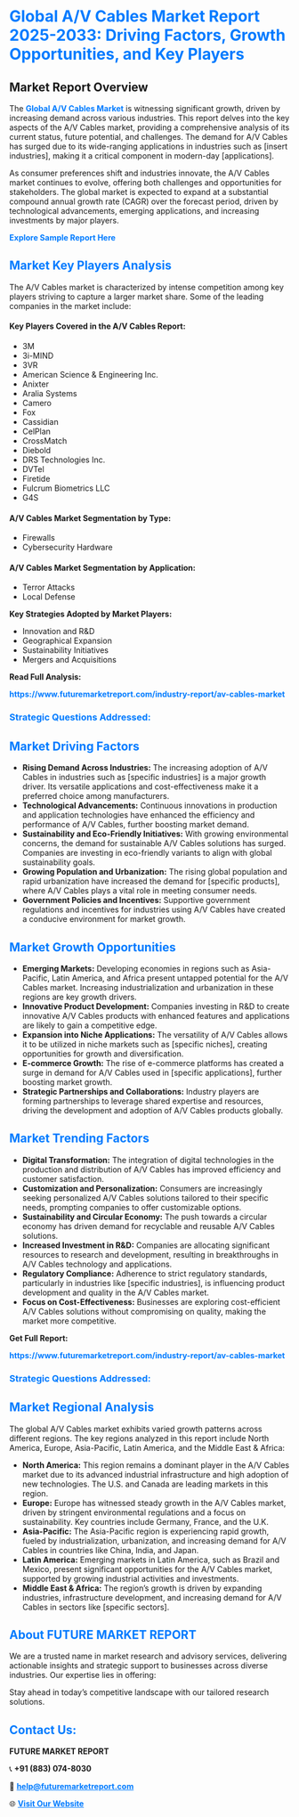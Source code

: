 <h1 style="color: #007BFF;">Global A/V Cables Market Report 2025-2033: Driving Factors, Growth Opportunities, and Key Players</h1>

<section id="overview">
<h2>Market Report Overview</h2>
<p>The <a href="https://www.futuremarketreport.com/industry-report/av-cables-market" style="color: #007BFF; text-decoration: none;"><strong>Global A/V Cables Market</strong></a> is witnessing significant growth, driven by increasing demand across various industries. This report delves into the key aspects of the A/V Cables market, providing a comprehensive analysis of its current status, future potential, and challenges. The demand for A/V Cables has surged due to its wide-ranging applications in industries such as [insert industries], making it a critical component in modern-day [applications].</p>
<p>As consumer preferences shift and industries innovate, the A/V Cables market continues to evolve, offering both challenges and opportunities for stakeholders. The global market is expected to expand at a substantial compound annual growth rate (CAGR) over the forecast period, driven by technological advancements, emerging applications, and increasing investments by major players.</p>
</section>

<section id="overview">
<p><a href="https://www.futuremarketreport.com/request-sample/reportId=35181" style="color: #007BFF; text-decoration: none;"><strong>Explore Sample Report Here</strong></a></p>
</section>

<section id="key-players">
<h2 style="color: #007BFF;">Market Key Players Analysis</h2>
<p>The A/V Cables market is characterized by intense competition among key players striving to capture a larger market share. Some of the leading companies in the market include:</p>
<h4>Key Players Covered in the A/V Cables Report:</h4>
<ul><li>3M</li><li>3i-MIND</li><li>3VR</li><li>American Science &amp; Engineering Inc.</li><li>Anixter</li><li>Aralia Systems</li><li>Camero</li><li>Fox</li><li>Cassidian</li><li>CelPlan</li><li>CrossMatch</li><li>Diebold</li><li>DRS Technologies Inc.</li><li>DVTel</li><li>Firetide</li><li>Fulcrum Biometrics LLC</li><li>G4S</li></ul>
<h4>A/V Cables Market Segmentation by Type:</h4>
<ul><li>Firewalls</li><li>Cybersecurity Hardware</li></ul>

<h4>A/V Cables Market Segmentation by Application:</h4>
<ul><li>Terror Attacks</li><li>Local Defense</li></ul>
<p><strong>Key Strategies Adopted by Market Players:</strong></p>
<ul>
<li>Innovation and R&D</li>
<li>Geographical Expansion</li>
<li>Sustainability Initiatives</li>
<li>Mergers and Acquisitions</li>
</ul>
</section>

<section>
<p><strong>Read Full Analysis: </strong></p><a href="https://www.futuremarketreport.com/industry-report/av-cables-market" style="color: #007BFF; text-decoration: none;"><strong>https://www.futuremarketreport.com/industry-report/av-cables-market</strong></a>
<h3 style="color: #007BFF;">Strategic Questions Addressed:</h3>
</section>

<section id="driving-factors">
<h2 style="color: #007BFF;">Market Driving Factors</h2>
<ul>
<li><strong>Rising Demand Across Industries:</strong> The increasing adoption of A/V Cables in industries such as [specific industries] is a major growth driver. Its versatile applications and cost-effectiveness make it a preferred choice among manufacturers.</li>
<li><strong>Technological Advancements:</strong> Continuous innovations in production and application technologies have enhanced the efficiency and performance of A/V Cables, further boosting market demand.</li>
<li><strong>Sustainability and Eco-Friendly Initiatives:</strong> With growing environmental concerns, the demand for sustainable A/V Cables solutions has surged. Companies are investing in eco-friendly variants to align with global sustainability goals.</li>
<li><strong>Growing Population and Urbanization:</strong> The rising global population and rapid urbanization have increased the demand for [specific products], where A/V Cables plays a vital role in meeting consumer needs.</li>
<li><strong>Government Policies and Incentives:</strong> Supportive government regulations and incentives for industries using A/V Cables have created a conducive environment for market growth.</li>
</ul>
</section>

<section id="growth-opportunities">
<h2 style="color: #007BFF;">Market Growth Opportunities</h2>
<ul>
<li><strong>Emerging Markets:</strong> Developing economies in regions such as Asia-Pacific, Latin America, and Africa present untapped potential for the A/V Cables market. Increasing industrialization and urbanization in these regions are key growth drivers.</li>
<li><strong>Innovative Product Development:</strong> Companies investing in R&D to create innovative A/V Cables products with enhanced features and applications are likely to gain a competitive edge.</li>
<li><strong>Expansion into Niche Applications:</strong> The versatility of A/V Cables allows it to be utilized in niche markets such as [specific niches], creating opportunities for growth and diversification.</li>
<li><strong>E-commerce Growth:</strong> The rise of e-commerce platforms has created a surge in demand for A/V Cables used in [specific applications], further boosting market growth.</li>
<li><strong>Strategic Partnerships and Collaborations:</strong> Industry players are forming partnerships to leverage shared expertise and resources, driving the development and adoption of A/V Cables products globally.</li>
</ul>
</section>

<section id="trending-factors">
<h2 style="color: #007BFF;">Market Trending Factors</h2>
<ul>
<li><strong>Digital Transformation:</strong> The integration of digital technologies in the production and distribution of A/V Cables has improved efficiency and customer satisfaction.</li>
<li><strong>Customization and Personalization:</strong> Consumers are increasingly seeking personalized A/V Cables solutions tailored to their specific needs, prompting companies to offer customizable options.</li>
<li><strong>Sustainability and Circular Economy:</strong> The push towards a circular economy has driven demand for recyclable and reusable A/V Cables solutions.</li>
<li><strong>Increased Investment in R&D:</strong> Companies are allocating significant resources to research and development, resulting in breakthroughs in A/V Cables technology and applications.</li>
<li><strong>Regulatory Compliance:</strong> Adherence to strict regulatory standards, particularly in industries like [specific industries], is influencing product development and quality in the A/V Cables market.</li>
<li><strong>Focus on Cost-Effectiveness:</strong> Businesses are exploring cost-efficient A/V Cables solutions without compromising on quality, making the market more competitive.</li>
</ul>
</section>

<section>
<p><strong>Get Full Report: </strong></p><a href="https://www.futuremarketreport.com/industry-report/av-cables-market" style="color: #007BFF; text-decoration: none;"><strong>https://www.futuremarketreport.com/industry-report/av-cables-market</strong></a>
<h3 style="color: #007BFF;">Strategic Questions Addressed:</h3>
</section>


<section id="regional-analysis">
<h2 style="color: #007BFF;">Market Regional Analysis</h2>
<p>The global A/V Cables market exhibits varied growth patterns across different regions. The key regions analyzed in this report include North America, Europe, Asia-Pacific, Latin America, and the Middle East & Africa:</p>
<ul>
<li><strong>North America:</strong> This region remains a dominant player in the A/V Cables market due to its advanced industrial infrastructure and high adoption of new technologies. The U.S. and Canada are leading markets in this region.</li>
<li><strong>Europe:</strong> Europe has witnessed steady growth in the A/V Cables market, driven by stringent environmental regulations and a focus on sustainability. Key countries include Germany, France, and the U.K.</li>
<li><strong>Asia-Pacific:</strong> The Asia-Pacific region is experiencing rapid growth, fueled by industrialization, urbanization, and increasing demand for A/V Cables in countries like China, India, and Japan.</li>
<li><strong>Latin America:</strong> Emerging markets in Latin America, such as Brazil and Mexico, present significant opportunities for the A/V Cables market, supported by growing industrial activities and investments.</li>
<li><strong>Middle East & Africa:</strong> The region’s growth is driven by expanding industries, infrastructure development, and increasing demand for A/V Cables in sectors like [specific sectors].</li>
</ul>
</section>

<footer>
<h2 style="color: #007BFF;">About FUTURE MARKET REPORT</h2>
<p>We are a trusted name in market research and advisory services, delivering actionable insights and strategic support to businesses across diverse industries. Our expertise lies in offering:</p>

<p>Stay ahead in today’s competitive landscape with our tailored research solutions.</p>

<h2 style="color: #007BFF;">Contact Us:</h2>
<p><strong>FUTURE MARKET REPORT</strong></p>
<p>📞 <strong>+91 (883) 074-8030</strong></p>
<p>📧 <strong><a href="mailto:help@futuremarketreport.com" style="color: #007BFF;">help@futuremarketreport.com</a></strong></p>
<p>🌐 <strong><a href="https://www.futuremarketreport.com/" style="color: #007BFF;">Visit Our Website</a></strong></p>
</footer>